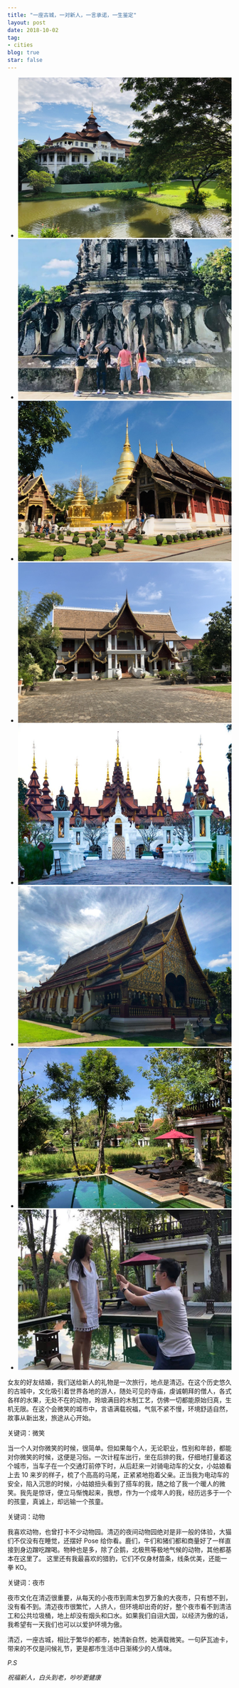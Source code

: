 ```yaml
---
title: "一座古城，一对新人，一言承诺，一生鉴定"
layout: post
date: 2018-10-02
tag:
- cities
blog: true
star: false
---
```

<style>
ul li {line-height: unset;}
 </style>

<div class="flexslider">
  <ul class="slides">
    <li>
      <img src="/assets/images/sliders/chiangmai/1.jpg" />
    </li>
    <li>
      <img src="/assets/images/sliders/chiangmai/2.jpg" />
    </li>
    <li>
      <img src="/assets/images/sliders/chiangmai/3.jpg" />
    </li>
    <li>
      <img src="/assets/images/sliders/chiangmai/4.jpg" />
    </li>
    <li>
      <img src="/assets/images/sliders/chiangmai/5.jpg" />
    </li>
    <li>
      <img src="/assets/images/sliders/chiangmai/6.jpg" />
    </li>
    <li>
      <img src="/assets/images/sliders/chiangmai/7.jpg" />
    </li>
    <li>
      <img src="/assets/images/sliders/chiangmai/8.jpg" />
    </li>
  </ul>
</div>

女友的好友结婚，我们送给新人的礼物是一次旅行，地点是清迈。在这个历史悠久的古城中，文化吸引着世界各地的游人，随处可见的寺庙，虔诚朝拜的僧人，各式各样的水果，无处不在的动物，玲琅满目的木制工艺，仿佛一切都能原始归真，生机无限。在这个会微笑的城市中，言语满载祝福，气氛不紧不慢，环境舒适自然，故事从新出发，旅途从心开始。

关键词：微笑

当一个人对你微笑的时候，很简单。但如果每个人，无论职业，性别和年龄，都能对你微笑的时候，这便是习俗。一次计程车出行，坐在后排的我，仔细地打量着这个城市，当车子在一个交通灯前停下时，从后赶来一对骑电动车的父女，小姑娘看上去 10 来岁的样子，梳了个高高的马尾，正紧紧地抱着父亲。正当我为电动车的安全，陷入沉思的时候，小姑娘扭头看到了搭车的我，随之给了我一个暖人的微笑。我先是惊讶，便立马惭愧起来，我想，作为一个成年人的我，经历远多于一个的孩童，真诚上，却远输一个孩童。

关键词：动物

我喜欢动物，也曾打卡不少动物园。清迈的夜间动物园绝对是非一般的体验，大猫们不仅没有在睡觉，还摆好 Pose 给你看。鹿们，牛们和猪们都和商量好了一样直接到身边蹭吃蹭喝。物种也是多，除了企鹅，北极熊等极地气候的动物，其他都基本在这里了。 这里还有我最喜欢的猎豹，它们不仅身材苗条，线条优美，还能一拳 KO。

关键词：夜市

夜市文化在清迈很重要，从每天的小夜市到周末包罗万象的大夜市，只有想不到，没有看不到。清迈夜市很繁忙，人挤人，但环境却出奇的好，整个夜市看不到清洁工和公共垃圾桶，地上却没有烟头和口水。如果我们自诩大国，以经济为傲的话，我希望有一天我们也可以以爱护环境为傲。

清迈，一座古城，相比于繁华的都市，她清新自然，她满载微笑。一句萨瓦迪卡，带来的不仅是问候礼节，更是都市生活中日渐稀少的人情味。

*P.S*

*祝福新人，白头到老，吵吵更健康*